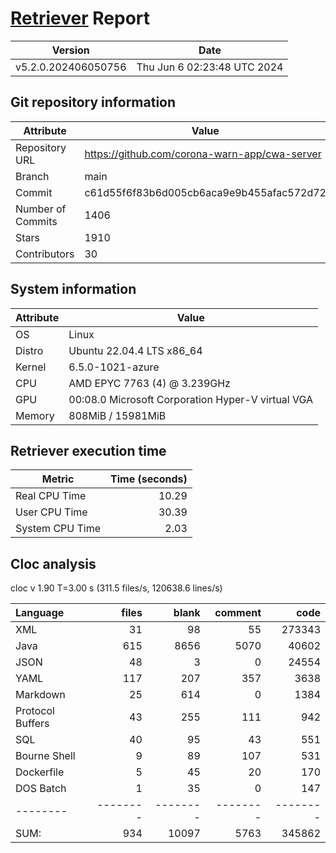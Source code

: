 # [Retriever](https://github.com/PalladioSimulator/Palladio-ReverseEngineering-Retriever) Report
| Version | Date |
| ------- | ---- |
| v5.2.0.202406050756 | Thu Jun  6 02:23:48 UTC 2024 |

## Git repository information
|      Attribute    | Value |
| ----------------- | ----- |
| Repository URL    | https://github.com/corona-warn-app/cwa-server |
| Branch            | main |
| Commit            | c61d55f6f83b6d005cb6aca9e9b455afac572d72 |
| Number of Commits | 1406 |
| Stars             | 1910 |
| Contributors      | 30 |


## System information
| Attribute | Value |
| --------- | ----- |
| OS | Linux  |
| Distro | Ubuntu 22.04.4 LTS x86_64  |
| Kernel | 6.5.0-1021-azure  |
| CPU | AMD EPYC 7763 (4) @ 3.239GHz  |
| GPU | 00:08.0 Microsoft Corporation Hyper-V virtual VGA  |
| Memory | 808MiB / 15981MiB  |

## Retriever execution time
| Metric | Time (seconds) |
| --- | ---: |
| Real CPU Time | 10.29 |
| User CPU Time | 30.39 |
| System CPU Time | 2.03 |
<!--
Explainations:
- __Real CPU Time__: actual time the command has run (can be less than total time spent in user and system mode for multi-threaded processes)
- __User CPU Time__: time the command has spent running in user mode
- __System CPU Time__: time the command has spent running in system or kernel mode
-->

## Cloc analysis
cloc v 1.90  T=3.00 s (311.5 files/s, 120638.6 lines/s)

Language|files|blank|comment|code
:-------|-------:|-------:|-------:|-------:
XML|31|98|55|273343
Java|615|8656|5070|40602
JSON|48|3|0|24554
YAML|117|207|357|3638
Markdown|25|614|0|1384
Protocol Buffers|43|255|111|942
SQL|40|95|43|551
Bourne Shell|9|89|107|531
Dockerfile|5|45|20|170
DOS Batch|1|35|0|147
--------|--------|--------|--------|--------
SUM:|934|10097|5763|345862
